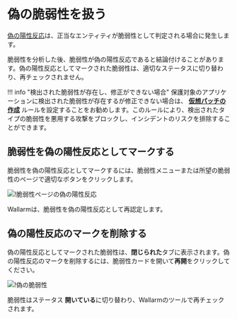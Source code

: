 [link-analyzing-vulns]:     analyze-vuln.md

[img-false-vuln-page]:       ../../images/user-guides/vulnerabilities/false-vuln-page.png

# 偽の脆弱性を扱う

[偽の陽性反応](../../about-wallarm/detecting-vulnerabilities.md#false-positives)は、正当なエンティティが脆弱性として判定される場合に発生します。

脆弱性を分析した後、脆弱性が偽の陽性反応であると結論付けることがあります。偽の陽性反応としてマークされた脆弱性は、適切なステータスに切り替わり、再チェックされません。

!!! info "検出された脆弱性が存在し、修正ができない場合"
    保護対象のアプリケーションに検出された脆弱性が存在するが修正できない場合は、 [**仮想パッチの作成**](../rules/vpatch-rule.md) ルールを設定することをお勧めします。このルールにより、検出されたタイプの脆弱性を悪用する攻撃をブロックし、インシデントのリスクを排除することができます。

## 脆弱性を偽の陽性反応としてマークする

脆弱性を偽の陽性反応としてマークするには、脆弱性メニューまたは所望の脆弱性のページで適切なボタンをクリックします。

![!脆弱性ページの偽の陽性反応][img-false-vuln-page]

Wallarmは、脆弱性を偽の陽性反応として再認定します。

## 偽の陽性反応のマークを削除する

偽の陽性反応としてマークされた脆弱性は、**閉じられた**タブに表示されます。偽の陽性反応のマークを削除するには、脆弱性カードを開いて**再開**をクリックしてください。

![!偽の脆弱性](../../images/user-guides/vulnerabilities/discard-false-vuln.png)

脆弱性はステータス **開いている**に切り替わり、Wallarmのツールで再チェックされます。